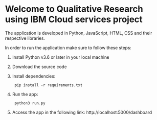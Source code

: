 # Welcome to Qualitative Research using IBM Cloud services project

The application is developed in Python, JavaScript, HTML, CSS and their respective libraries. 

In order to run the application make sure to follow these steps:

1. Install Python v3.6 or later in your local machine
2. Download the source code
3. Install dependencies:

        pip install -r requirements.txt
        
4. Run the app:

        python3 run.py
       
5. Access the app in the following link:
http://localhost:5000/dashboard
